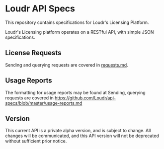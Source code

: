 # Loudr API Specs

This repository contains specifications for Loudr's Licensing Platform.

Loudr's Licensing platform operates on a RESTful API, with simple JSON specifications.

## License Requests

Sending and querying requests are covered in [requests.md](requests.md).

## Usage Reports

The formatting for usage reports may be found at Sending, querying requests are covered in https://github.com/Loudr/api-specs/blob/master/usage-reports.md

## Version

This current API is a private alpha version, and is subject to change.
All changes will be communicated, and this API version will not be deprecated without sufficient prior notice.
